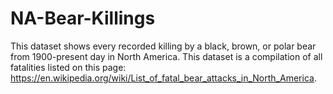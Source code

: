 # NA-Bear-Killings
This dataset shows every recorded killing by a black, brown, or polar bear from 1900-present day in North America. This dataset is a compilation of all fatalities listed on this page: https://en.wikipedia.org/wiki/List_of_fatal_bear_attacks_in_North_America.
